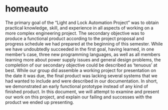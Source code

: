 # homeauto

The primary goal of the “Light and Lock Automation Project” was to obtain practical knowledge, skill, and experience in all aspects of working on a more complex engineering project. The secondary objective was to produce a functional product according to the project proposal and progress schedule we had prepared at the beginning of this semester. While we have undoubtedly succeeded in the first goal, having learned, in one member’s case, three new programming languages, as well as all members learning more about power supply issues and general design problems, the completion of our secondary objective could be described as ‘tenuous’ at best. While our group did assemble a working project for presentation on the date it was due, the final product was lacking several systems that we had wanted to include and were described in our documentation. In short, we demonstrated an early functional prototype instead of any kind of finished product. In this document, we will attempt to examine and present our work on this project, and explain our failing and successes with the product we ended up presenting.
